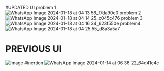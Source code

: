 #UPDATED UI
problem 1![WhatsApp Image 2024-01-18 at 04 13 56_f7da90e0](https://github.com/Vishal1092003/-Web-Team-Hackathon-STUDENT-REPORT--front-end-/assets/130352440/348589db-ed84-45aa-a5cf-3c8cd1be625e)
problem 2![WhatsApp Image 2024-01-18 at 04 14 25_c045c476](https://github.com/Vishal1092003/-Web-Team-Hackathon-STUDENT-REPORT--front-end-/assets/130352440/4c6ec118-3924-4c45-bd64-32fb8cd10a0b)
problem 3![WhatsApp Image 2024-01-18 at 04 16 34_623f550e](https://github.com/Vishal1092003/-Web-Team-Hackathon-STUDENT-REPORT--front-end-/assets/130352440/8f987525-dc39-43b3-b264-465fe045e390)
problem4 ![WhatsApp Image 2024-01-18 at 04 25 55_d8a3a5a7](https://github.com/Vishal1092003/-Web-Team-Hackathon-STUDENT-REPORT--front-end-/assets/130352440/93afde89-7517-4c34-bfb1-b7a41a621ae9)

# PREVIOUS UI 
![image](https://github.com/Vishal1092003/-Web-Team-Hackathon-STUDENT-REPORT--front-end-/assets/130352440/bfa4b3e0-ac58-484a-998c-cd0a1cf909f8)
#inertion
![WhatsApp Image 2024-01-14 at 06 36 22_64d41c4c](https://github.com/Vishal1092003/-Web-Team-Hackathon-STUDENT-REPORT--front-end-/assets/130352440/59d08734-2499-4969-b531-0c5139e3d647)
